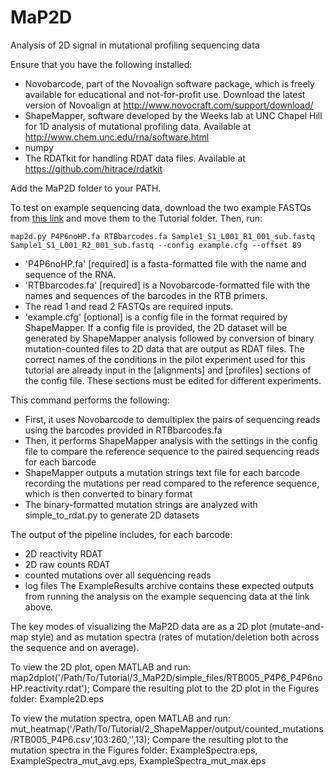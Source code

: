 # MaP2D

Analysis of 2D signal in mutational profiling sequencing data

Ensure that you have the following installed:

* Novobarcode, part of the Novoalign software package, which is freely available for educational and not-for-profit use. Download the latest version of Novoalign at http://www.novocraft.com/support/download/
* ShapeMapper, software developed by the Weeks lab at UNC Chapel Hill for 1D analysis of mutational profiling data. Available at http://www.chem.unc.edu/rna/software.html
* numpy
* The RDATkit for handling RDAT data files. Available at https://github.com/hitrace/rdatkit

Add the MaP2D folder to your PATH.

To test on example sequencing data, download the two example FASTQs from [this link](https://www.dropbox.com/sh/0xrs2aypzzlims9/AACFa_pbuZ8QYB1O2rE-1fN-a?dl=0) and move them to the Tutorial folder. Then, run:

    map2d.py P4P6noHP.fa RTBbarcodes.fa Sample1_S1_L001_R1_001_sub.fastq Sample1_S1_L001_R2_001_sub.fastq --config example.cfg --offset 89
* 'P4P6noHP.fa' [required] is a fasta-formatted file with the name and sequence of the RNA.
* 'RTBbarcodes.fa' [required] is a Novobarcode-formatted file with the names and sequences of the barcodes in the RTB primers.
* The read 1 and read 2 FASTQs are required inputs.
* 'example.cfg' [optional] is a config file in the format required by ShapeMapper. If a config file is provided, the 2D dataset will be generated by ShapeMapper analysis followed by conversion of binary mutation-counted files to 2D data that are output as RDAT files. The correct names of the conditions in the pilot experiment used for this tutorial are already input in the [alignments] and [profiles] sections of the config file. These sections must be edited for different experiments.

This command performs the following:
* First, it uses Novobarcode to demultiplex the pairs of sequencing reads using the barcodes provided in RTBbarcodes.fa
* Then, it performs ShapeMapper analysis with the settings in the config file to compare the reference sequence to the paired sequencing reads for each barcode
* ShapeMapper outputs a mutation strings text file for each barcode recording the mutations per read compared to the reference sequence, which is then converted to binary format
* The binary-formatted mutation strings are analyzed with simple_to_rdat.py to generate 2D datasets

The output of the pipeline includes, for each barcode:
* 2D reactivity RDAT
* 2D raw counts RDAT
* counted mutations over all sequencing reads
* log files
The ExampleResults archive contains these expected outputs from running the analysis on the example sequencing data at the link above.

The key modes of visualizing the MaP2D data are as a 2D plot (mutate-and-map style) and as mutation spectra (rates of mutation/deletion both across the sequence and on average).

To view the 2D plot, open MATLAB and run:
    map2dplot('/Path/To/Tutorial/3_MaP2D/simple_files/RTB005_P4P6_P4P6noHP.reactivity.rdat');
Compare the resulting plot to the 2D plot in the Figures folder: Example2D.eps

To view the mutation spectra, open MATLAB and run:
    mut_heatmap('/Path/To/Tutorial/2_ShapeMapper/output/counted_mutations/RTB005_P4P6.csv',103:260,'',13);
Compare the resulting plot to the mutation spectra in the Figures folder: ExampleSpectra.eps, ExampleSpectra_mut_avg.eps, ExampleSpectra_mut_max.eps

